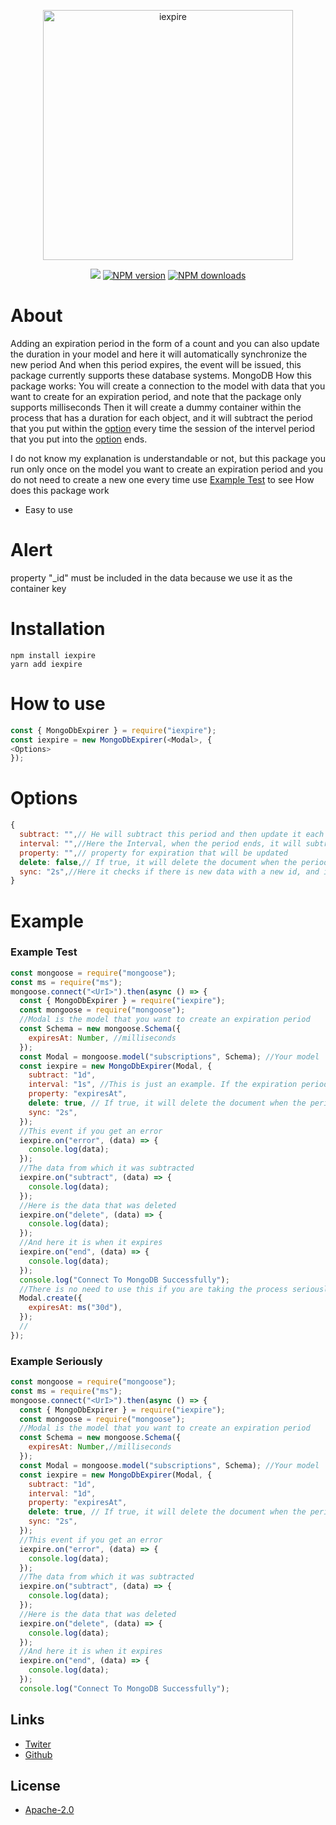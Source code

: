 <div align="center">
  <p>
 <a href="https://www.npmjs.com/package/iexpire"><img  src="https://github.com/4i8/iexpire/blob/master/logo/iexpire.png" width="400" alt="iexpire" /></a>
  </p>
  <p>
 <a href="https://github.com/arosteam"><img src="https://img.shields.io/static/v1?label=powered%20by&message=Aros&color=000636&style=for-the-badge&logo=Windows%20Terminal&logoColor=fff"/></a>
 <a href="https://www.npmjs.com/package/iexpire"><img src="https://img.shields.io/npm/v/iexpire.svg?style=for-the-badge" alt="NPM version" /></a>
 <a href="https://www.npmjs.com/package/iexpire"><img src="https://img.shields.io/npm/dt/iexpire.svg?maxAge=3600&style=for-the-badge" alt="NPM downloads" /></a>
  </p>
</div>

# **About**

Adding an expiration period in the form of a count and you can also update the duration in your model and here it will automatically synchronize the new period
And when this period expires, the event will be issued, this package currently supports these database systems.
MongoDB
How this package works: You will create a connection to the model with data that you want to create for an expiration period, and note that the package only supports milliseconds
Then it will create a dummy container within the process that has a duration for each object, and it will subtract the period that you put within the [option](#options) every time the session of the intervel period that you put into the [option](#options) ends.

I do not know my explanation is understandable or not, but this package you run only once on the model you want to create an expiration period and you do not need to create a new one every time
use [Example Test](#example) to see How does this package work

- Easy to use

# **Alert**

property "\_id" must be included in the data because we use it as the container key

# **Installation**

```sh-session
npm install iexpire
yarn add iexpire
```

# **How to use**

```js
const { MongoDbExpirer } = require("iexpire");
const iexpire = new MongoDbExpirer(<Modal>, {
<Options>
});
```

# **Options**

```js
{
  subtract: "",// He will subtract this period and then update it each time
  interval: "",//Here the Interval, when the period ends, it will subtract the number
  property: "",// property for expiration that will be updated
  delete: false,// If true, it will delete the document when the period ends
  sync: "2s",//Here it checks if there is new data with a new id, and if it finds new data, it will create a new container for it with a different expiration period
}
```

# **Example**

### **Example Test**

```js
const mongoose = require("mongoose");
const ms = require("ms");
mongoose.connect("<UrI>").then(async () => {
  const { MongoDbExpirer } = require("iexpire");
  const mongoose = require("mongoose");
  //Modal is the model that you want to create an expiration period
  const Schema = new mongoose.Schema({
    expiresAt: Number, //milliseconds
  });
  const Modal = mongoose.model("subscriptions", Schema); //Your model
  const iexpire = new MongoDbExpirer(Modal, {
    subtract: "1d",
    interval: "1s", //This is just an example. If the expiration period is in days, it is preferable to put it "1d" instead of "1s"
    property: "expiresAt",
    delete: true, // If true, it will delete the document when the period ends
    sync: "2s",
  });
  //This event if you get an error
  iexpire.on("error", (data) => {
    console.log(data);
  });
  //The data from which it was subtracted
  iexpire.on("subtract", (data) => {
    console.log(data);
  });
  //Here is the data that was deleted
  iexpire.on("delete", (data) => {
    console.log(data);
  });
  //And here it is when it expires
  iexpire.on("end", (data) => {
    console.log(data);
  });
  console.log("Connect To MongoDB Successfully");
  //There is no need to use this if you are taking the process seriously {This is just an example}
  Modal.create({
    expiresAt: ms("30d"),
  });
  //
});
```

### **Example Seriously**

```js
const mongoose = require("mongoose");
const ms = require("ms");
mongoose.connect("<UrI>").then(async () => {
  const { MongoDbExpirer } = require("iexpire");
  const mongoose = require("mongoose");
  //Modal is the model that you want to create an expiration period
  const Schema = new mongoose.Schema({
    expiresAt: Number,//milliseconds
  });
  const Modal = mongoose.model("subscriptions", Schema); //Your model
  const iexpire = new MongoDbExpirer(Modal, {
    subtract: "1d",
    interval: "1d",
    property: "expiresAt",
    delete: true, // If true, it will delete the document when the period ends
    sync: "2s",
  });
  //This event if you get an error
  iexpire.on("error", (data) => {
    console.log(data);
  });
  //The data from which it was subtracted
  iexpire.on("subtract", (data) => {
    console.log(data);
  });
  //Here is the data that was deleted
  iexpire.on("delete", (data) => {
    console.log(data);
  });
  //And here it is when it expires
  iexpire.on("end", (data) => {
    console.log(data);
  });
  console.log("Connect To MongoDB Successfully");
```

## Links

- [Twiter](https://twitter.com/onlyarth)
- [Github](https://github.com/4i8)

## License

- [Apache-2.0](https://www.apache.org/licenses/LICENSE-2.0)
